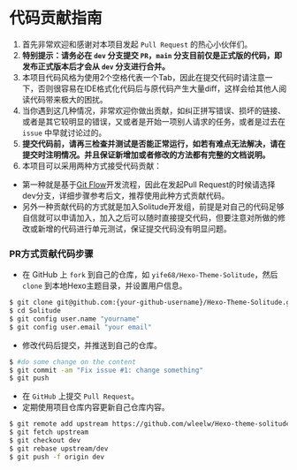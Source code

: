 # 代码贡献指南

1. 首先非常欢迎和感谢对本项目发起 `Pull Request` 的热心小伙伴们。
2. **特别提示：请务必在 `dev` 分支提交 `PR`，`main` 分支目前仅是正式版的代码，即发布正式版本后才会从 `dev` 分支进行合并。**
3. 本项目代码风格为使用2个空格代表一个Tab，因此在提交代码时请注意一下，否则很容易在IDE格式化代码后与原代码产生大量diff，这样会给其他人阅读代码带来极大的困扰。
4. 当你遇到这几种情况，非常欢迎你做出贡献，如纠正拼写错误、损坏的链接、或者是其它较明显的错误，又或者是开始一项别人请求的任务，或者是过去在 `issue` 中早就讨论过的。
5. **提交代码前，请再三检查并测试是否能正常运行，如若有难点无法解决，请在提交时注明情况。并且保证新增加或者修改的方法都有完整的文档说明。**
6. 本项目可以采用两种方式接受代码贡献：
  -  第一种就是基于[Git Flow](https://www.atlassian.com/git/tutorials/comparing-workflows/gitflow-workflow)开发流程，因此在发起Pull Request的时候请选择dev分支，详细步骤参考后文，推荐使用此种方式贡献代码。
  - 另外一种贡献代码的方式就是加入Solitude开发组，前提是对自己的代码足够自信就可以申请加入，加入之后可以随时直接提交代码，但要注意对所做的修改或新增的代码进行单元测试，保证提交代码没有明显问题。


### PR方式贡献代码步骤

* 在 GitHub 上 `fork` 到自己的仓库，如 `yife68/Hexo-Theme-Solitude`，然后 `clone` 到本地Hexo主题目录，并设置用户信息。

```bash
$ git clone git@github.com:{your-github-username}/Hexo-Theme-Solitude.git themes/Solitude
$ cd Solitude
$ git config user.name "yourname"
$ git config user.email "your email"
```

* 修改代码后提交，并推送到自己的仓库。

```bash
$ #do some change on the content
$ git commit -am "Fix issue #1: change something"
$ git push
```

* 在 `GitHub` 上提交 `Pull Request`。
* 定期使用项目仓库内容更新自己仓库内容。

```bash
$ git remote add upstream https://github.com/wleelw/Hexo-theme-solitude
$ git fetch upstream
$ git checkout dev
$ git rebase upstream/dev
$ git push -f origin dev
```